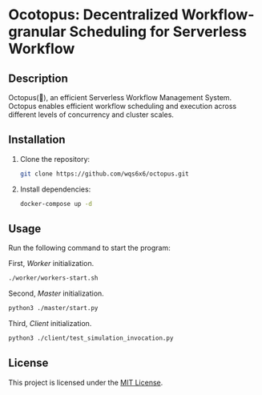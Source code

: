 # Ocotopus: Decentralized Workflow-granular Scheduling for Serverless Workflow

## Description

Octopus(🐙), an efficient Serverless Workflow Management System. Octopus enables efficient workflow scheduling and execution across different levels of concurrency and cluster scales.

## Installation
1. Clone the repository:
    ```bash
    git clone https://github.com/wqs6x6/octopus.git
    ```

2. Install dependencies:
    ```bash
    docker-compose up -d    
    ```

## Usage

Run the following command to start the program:

First, *Worker* initialization.
```bash
./worker/workers-start.sh
```
Second, *Master* initialization.   
```bash
python3 ./master/start.py
```

Third, *Client* initialization.
```bash
python3 ./client/test_simulation_invocation.py
```

## License
This project is licensed under the [MIT License](LICENSE).


